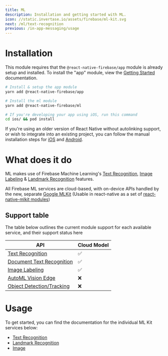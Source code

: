 ```yaml
---
title: ML
description: Installation and getting started with ML.
icon: //static.invertase.io/assets/firebase/ml-kit.svg
next: /ml/text-recognition
previous: /in-app-messaging/usage
---
```


# Installation

This module requires that the `@react-native-firebase/app` module is already setup and installed. To install the "app" module, view the
[Getting Started](/) documentation.

```bash
# Install & setup the app module
yarn add @react-native-firebase/app

# Install the ml module
yarn add @react-native-firebase/ml

# If you're developing your app using iOS, run this command
cd ios/ && pod install
```

If you're using an older version of React Native without autolinking support, or wish to integrate into an existing project,
you can follow the manual installation steps for [iOS](/ml/usage/installation/ios) and [Android](/ml/usage/installation/android).

# What does it do

ML makes use of Firebase Machine Learning's [Text Recognition](https://firebase.google.com/docs/ml/recognize-text),
[Image Labeling](https://firebase.google.com/docs/ml/label-images) & [Landmark Recognition](https://firebase.google.com/docs/ml/recognize-landmarks) features.

All Firebase ML services are cloud-based, with on-device APIs handled by the new, separate [Google MLKit](https://developers.google.com/ml-kit/) (Usable in react-native
as a set of [react-native-mlkit modules](https://www.npmjs.com/org/react-native-mlkit))

<Youtube id="ejrn_JHksws" />

## Support table

The table below outlines the current module support for each available service, and their support status here

| API                                                                               | Cloud Model |
| --------------------------------------------------------------------------------- | ----------- |
| [Text Recognition](https://firebase.google.com/docs/ml/recognize-text)            | ✅          |
| [Document Text Recognition](https://firebase.google.com/docs/ml/recognize-text)   | ✅          |
| [Image Labeling](https://firebase.google.com/docs/ml/label-images)                | ✅          |
| [AutoML Vision Edge](https://firebase.google.com/docs/ml/automl-image-labeling)   | ❌          |
| [Object Detection/Tracking](https://firebase.google.com/docs/ml/object-detection) | ❌          |

# Usage

To get started, you can find the documentation for the individual ML Kit services below:

- [Text Recognition](/ml/text-recognition)
- [Landmark Recognition](/ml/landmark-recognition)
- [Image](/ml/image-labeling)
